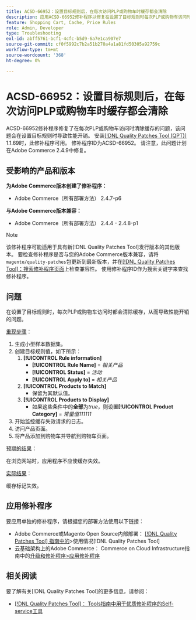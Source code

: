 ```yaml
---
title: ACSD-66952：设置目标规则后，在每次访问PLP或购物车时缓存都会清除
description: 应用ACSD-66952修补程序以修复在设置了目标规则时每次PLP或购物车访问时都会清除缓存，从而造成不必要性能开销的Adobe Commerce问题。
feature: Shopping Cart, Cache, Price Rules
role: Admin, Developer
type: Troubleshooting
exl-id: abff5761-bcf1-4cfc-b5d9-6a7e1ca907e7
source-git-commit: cf0f5992c7b2a51b270a4a1a81fd50305a92759c
workflow-type: tm+mt
source-wordcount: '368'
ht-degree: 0%

---
```


# ACSD-66952：设置目标规则后，在每次访问PLP或购物车时缓存都会清除

ACSD-66952修补程序修复了在每次PLP或购物车访问时清除缓存的问题，该问题会在设置目标规则时导致性能开销。 安装[[!DNL Quality Patches Tool (QPT)]](/help/tools/quality-patches-tool/quality-patches-tool-to-self-serve-quality-patches.md) 1.1.69时，此修补程序可用。 修补程序ID为ACSD-66952。 请注意，此问题计划在Adobe Commerce 2.4.9中修复。

## 受影响的产品和版本

**为Adobe Commerce版本创建了修补程序：**

* Adobe Commerce（所有部署方法） 2.4.7-p6

**与Adobe Commerce版本兼容：**

* Adobe Commerce（所有部署方法） 2.4.4 - 2.4.8-p1

>[!NOTE]
>
>该修补程序可能适用于具有新[!DNL Quality Patches Tool]发行版本的其他版本。 要检查修补程序是否与您的Adobe Commerce版本兼容，请将`magento/quality-patches`包更新到最新版本，并在[[!DNL Quality Patches Tool]：搜索修补程序页面](https://experienceleague.adobe.com/tools/commerce-quality-patches/index.html)上检查兼容性。 使用修补程序ID作为搜索关键字来查找修补程序。

## 问题

在设置了目标规则时，每次PLP或购物车访问时都会清除缓存，从而导致性能开销的问题。

<u>重现步骤</u>：

1. 生成小型样本数据集。
1. 创建目标规则值，如下所示：
   1. **[!UICONTROL Rule information]**
      * **[!UICONTROL Rule Name]** = *相关产品*
      * **[!UICONTROL Status]** = *活动*
      * **[!UICONTROL Apply to]** = *相关产品*
   1. **[!UICONTROL Products to Match]**
      * 保留为其默认值。
   1. **[!UICONTROL Products to Display]**
      * 如果这些条件中的&#x200B;**全部**&#x200B;为&#x200B;*true*，则设置&#x200B;**[!UICONTROL Product Category]** = *常量值111111*
1. 开始监控缓存失效请求的日志。
1. 访问产品页面。
1. 将产品添加到购物车并导航到购物车页面。

<u>预期的结果</u>：

在浏览网站时，应用程序不应使缓存失效。

<u>实际结果</u>：

缓存标记失效。

## 应用修补程序

要应用单独的修补程序，请根据您的部署方法使用以下链接：

* Adobe Commerce或Magento Open Source内部部署： [[!DNL Quality Patches Tool] 指南中的](/help/tools/quality-patches-tool/usage.md)>使用情况[!DNL Quality Patches Tool]
* 云基础架构上的Adobe Commerce： Commerce on Cloud Infrastructure指南中的[升级和修补程序>应用修补程序](https://experienceleague.adobe.com/docs/commerce-cloud-service/user-guide/develop/upgrade/apply-patches.html)

## 相关阅读

要了解有关[!DNL Quality Patches Tool]的更多信息，请参阅：

* [[!DNL Quality Patches Tool]： Tools指南中用于优质修补程序的Self-service工具](/help/tools/quality-patches-tool/quality-patches-tool-to-self-serve-quality-patches.md)
